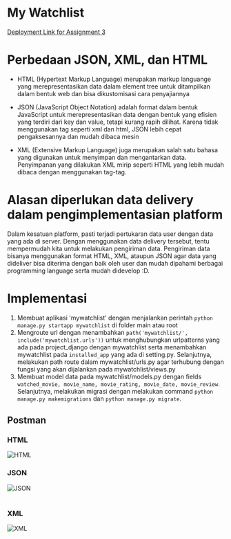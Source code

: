 # My Watchlist
[Deployment Link for Assignment 3](http://tugas2yudi.herokuapp.com/mywatchlist/)

# Perbedaan JSON, XML, dan HTML
* HTML (Hypertext Markup Language) merupakan markup languange yang merepresentasikan data dalam element tree untuk ditampilkan dalam bentuk web dan bisa dikustomisasi cara penyajiannya

* JSON (JavaScript Object Notation) adalah format dalam bentuk JavaScript untuk merepresentasikan data dengan bentuk yang efisien yang terdiri dari key dan value, tetapi kurang rapih dilihat. Karena tidak menggunakan tag seperti xml dan html, JSON lebih cepat pengaksesannya dan mudah dibaca mesin

* XML (Extensive Markup Language) juga merupakan salah satu bahasa yang digunakan untuk menyimpan dan mengantarkan data. Penyimpanan yang dilakukan XML mirip seperti HTML yang lebih mudah dibaca dengan menggunakan tag-tag.

# Alasan diperlukan data delivery dalam pengimplementasian platform
Dalam kesatuan platform, pasti terjadi pertukaran data user dengan data yang ada di server. Dengan menggunakan data delivery tersebut, tentu mempermudah kita untuk melakukan pengiriman data. Pengiriman data bisanya menggunakan format HTML, XML, ataupun JSON agar data yang dideliver bisa diterima dengan baik oleh user dan mudah dipahami berbagai programming language serta mudah didevelop :D.

# Implementasi
1. Membuat aplikasi 'mywatchlist' dengan menjalankan perintah `python manage.py startapp mywatchlist` di folder main atau root
2. Mengroute url dengan menambahkan `path('mywatchlist/', include('mywatchlist.urls'))` untuk menghubungkan urlpatterns yang ada pada project_django dengan mywatchlist serta menambahkan mywatchlist pada `installed_app` yang ada di setting.py. Selanjutnya, melakukan path route dalam mywatchlist/urls.py agar terhubung dengan fungsi yang akan dijalankan pada mywatchlist/views.py
3. Membuat model data pada mywatchlist/models.py dengan fields `watched_movie, movie_name, movie_rating, movie_date, movie_review`. Selanjutnya, melakukan migrasi dengan melakukan command `python manage.py makemigrations` dan `python manage.py migrate`.

## Postman
### HTML
![HTML]("/static/mywatch_html.png?raw=true")

### JSON
![JSON]("/static/mywatch_json.png?raw=true")
<br/><br/>

### XML
![XML]("/static/mywatch_xml.png?raw=true")
<br/><br/>
